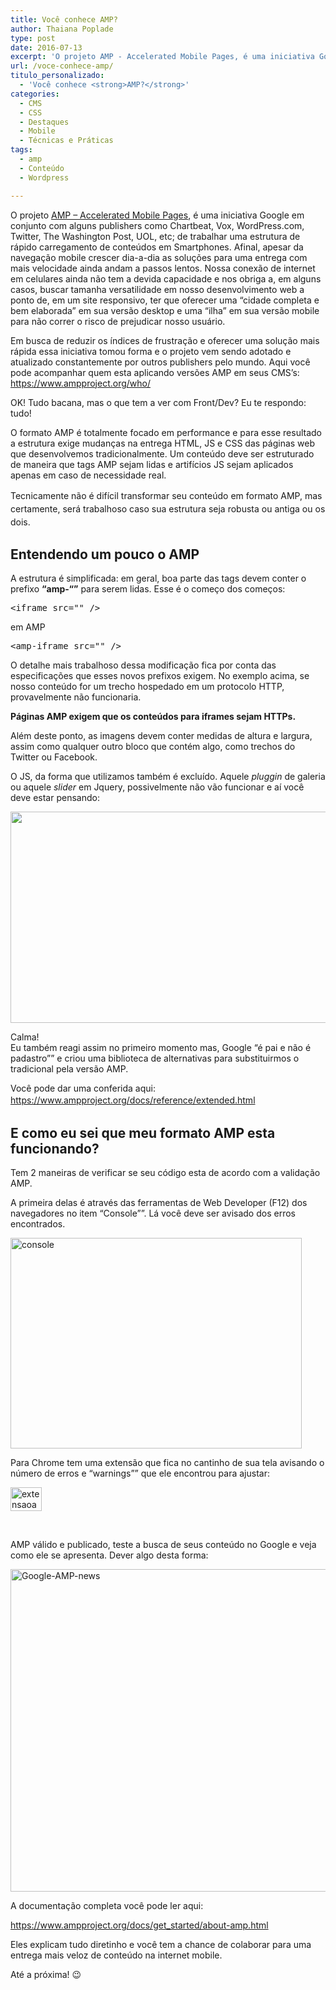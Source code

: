 ```yaml
---
title: Você conhece AMP?
author: Thaiana Poplade
type: post
date: 2016-07-13
excerpt: 'O projeto AMP - Accelerated Mobile Pages, é uma iniciativa Google em conjunto com alguns publishers como Chartbeat, Vox, Wordpress.com, Twitter, The Washington Post, UOL, etc; de trabalhar uma estrutura de rápido carregamento de conteúdos em Smartphones.'
url: /voce-conhece-amp/
titulo_personalizado:
  - 'Você conhece <strong>AMP?</strong>'
categories:
  - CMS
  - CSS
  - Destaques
  - Mobile
  - Técnicas e Práticas
tags:
  - amp
  - Conteúdo
  - Wordpress

---
```

O projeto <a href="https://www.ampproject.org/" target="_blank">AMP &#8211; Accelerated Mobile Pages</a>, é uma iniciativa Google em conjunto com alguns publishers como Chartbeat, Vox, WordPress.com, Twitter, The Washington Post, UOL, etc; de trabalhar uma estrutura de rápido carregamento de conteúdos em Smartphones. Afinal, apesar da navegação mobile crescer dia-a-dia as soluções para uma entrega com mais velocidade ainda andam a passos lentos. Nossa conexão de internet em celulares ainda não tem a devida capacidade e nos obriga a, em alguns casos, buscar tamanha versatilidade em nosso desenvolvimento web a ponto de, em um site responsivo, ter que oferecer uma &#8220;cidade completa e bem elaborada&#8221; em sua versão desktop e uma &#8220;ilha&#8221; em sua versão mobile para não correr o risco de prejudicar nosso usuário.

Em busca de reduzir os índices de frustração e oferecer uma solução mais rápida essa iniciativa tomou forma e o projeto vem sendo adotado e atualizado constantemente por outros publishers pelo mundo. Aqui você pode acompanhar quem esta aplicando versões AMP em seus CMS’s: <a href="https://www.ampproject.org/who/" target="_blank">https://www.ampproject.org/who/</a>

OK! Tudo bacana, mas o que tem a ver com Front/Dev? Eu te respondo: tudo!

O formato AMP é totalmente focado em performance e para esse resultado a estrutura exige mudanças na entrega HTML, JS e CSS das páginas web que desenvolvemos tradicionalmente. Um conteúdo deve ser estruturado de maneira que tags AMP sejam lidas e artifícios JS sejam aplicados apenas em caso de necessidade real.
  
<span style="line-height: 1.5">Tecnicamente não é difícil transformar seu conteúdo em formato AMP, mas certamente, será trabalhoso caso sua estrutura seja robusta ou antiga ou os dois.</p> 

<h2>
  Entendendo um pouco o AMP
</h2>

<p>
  A estrutura é simplificada: em geral, boa parte das tags devem conter o prefixo <strong>&#8220;amp-&#8220;&#8221;</strong> para serem lidas. Esse é o começo dos começos:
</p>

<pre class="lang-html">&lt;iframe src="" /&gt;</pre>

<p>
  em AMP
</p>

<pre class="lang-html">&lt;amp-iframe src="" /&gt;</pre>

<p>
  O detalhe mais trabalhoso dessa modificação fica por conta das especificações que esses novos prefixos exigem. No exemplo acima, se nosso conteúdo for um trecho hospedado em um protocolo HTTP, provavelmente não funcionaria.
</p>

<p>
  <strong>Páginas AMP exigem que os conteúdos para iframes sejam HTTPs.</strong>
</p>

<p>
  Além deste ponto, as imagens devem conter medidas de altura e largura, assim como qualquer outro bloco que contém algo, como trechos do Twitter ou Facebook.
</p>

<p>
  O JS, da forma que utilizamos também é excluído. Aquele <i>pluggin </i>de galeria ou aquele <i>slider </i>em Jquery, possivelmente não vão funcionar e aí você deve estar pensando:
</p>

<p>
  <img class="alignnone" src="https://media.giphy.com/media/fd1TSJqq3b4GI/giphy.gif" width="600" height="338" />
</p>

<p>
  Calma!<br /> Eu também reagi assim no primeiro momento mas, Google &#8220;é pai e não é padastro&#8221;&#8221; e criou uma biblioteca de alternativas para substituirmos o tradicional pela versão AMP.
</p>

<p>
  Você pode dar uma conferida aqui: <a href="https://www.ampproject.org/docs/reference/extended.html" target="_blank"><span style="line-height: 1.5">https://www.ampproject.org/docs/reference/extended.html</a></p> 
  
  <h2>
    E como eu sei que meu formato AMP esta funcionando?
  </h2>
  
  <p>
    Tem 2 maneiras de verificar se seu código esta de acordo com a validação AMP.
  </p>
  
  <p>
    A primeira delas é através das ferramentas de Web Developer (F12) dos navegadores no item &#8220;Console&#8221;&#8221;. Lá você deve ser avisado dos erros encontrados.
  </p>
  
  <p>
    <img class="alignnone size-full wp-image-55207" src="http://tableless.com.br/uploads/2016/07/console.jpg" alt="console" width="466" height="337" />
  </p>
  
  <p>
    Para Chrome tem uma extensão que fica no cantinho de sua tela avisando o número de erros e &#8220;warnings&#8221;&#8221; que ele encontrou para ajustar:
  </p>
  
  <p>
    <img class="alignnone size-full wp-image-55208" src="http://tableless.com.br/uploads/2016/07/extensaoamp.jpg" alt="extensaoamp" width="50" height="38" />
  </p>
  
  <p>
    &nbsp;
  </p>
  
  <p>
    AMP válido e publicado, teste a busca de seus conteúdo no Google e veja como ele se apresenta. Dever algo desta forma:
  </p>
  
  <p>
    <img class="alignnone wp-image-55209" src="http://tableless.com.br/uploads/2016/07/Google-AMP-news.jpg" alt="Google-AMP-news" width="800" height="516" />
  </p>
  
  <p>
    A documentação completa você pode ler aqui:
  </p>
  
  <p>
    <a href="https://www.ampproject.org/docs/get_started/about-amp.html" target="_blank">https://www.ampproject.org/docs/get_started/about-amp.html</a>
  </p>
  
  <p>
    Eles explicam tudo diretinho e você tem a chance de colaborar para uma entrega mais veloz de conteúdo na internet mobile.
  </p>
  
  <p>
    Até a próxima! 😉
  </p>